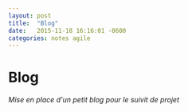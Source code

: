 ```yaml
---
layout: post
title:  "Blog"
date:   2015-11-18 16:16:01 -0600
categories: notes agile
---
```


# Blog

*Mise en place d'un petit blog pour le suivit de projet*

